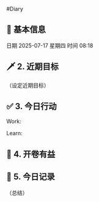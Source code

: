 #Diary 
## 🔞 基本信息
日期 2025-07-17 星期四
时间 08:18

## 🗡 2. 近期目标
（设定近期目标）

## ✅ 3. 今日行动
Work:


Learn:

## 📘 4. 开卷有益

## 📝 5. 今日记录
（总结）
